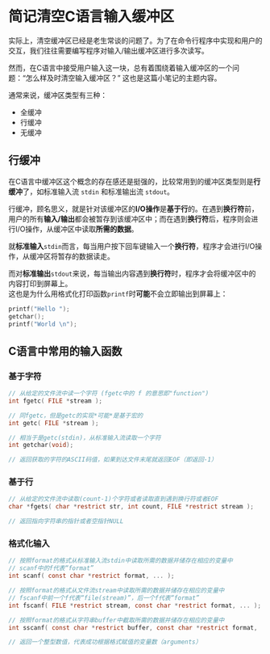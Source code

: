 # 简记清空C语言输入缓冲区

实际上，清空缓冲区已经是老生常谈的问题了。为了在命令行程序中实现和用户的交互，我们往往需要编写程序对输入/输出缓冲区进行多次读写。

然而，在C语言中接受用户输入这一块，总有着围绕着输入缓冲区的一个问题：“怎么样及时清空输入缓冲区？” 这也是这篇小笔记的主题内容。

通常来说，缓冲区类型有三种：

* 全缓冲
* 行缓冲
* 无缓冲

## 行缓冲

在C语言中缓冲区这个概念的存在感还是挺强的，比较常用到的缓冲区类型则是**行缓冲**了，如标准输入流 `stdin` 和标准输出流 `stdout`。  

行缓冲，顾名思义，就是针对该缓冲区的**I/O操作**是**基于行**的。在遇到**换行符**前，用户的所有**输入/输出**都会被暂存到该缓冲区中；而在遇到**换行符**后，程序则会进行I/O操作，从缓冲区中读取**所需的数据**。 

就**标准输入**`stdin`而言，每当用户按下回车键输入一个**换行符**，程序才会进行I/O操作，从缓冲区将暂存的数据读走。

而对**标准输出**`stdout`来说，每当输出内容遇到**换行符**时，程序才会将缓冲区中的内容打印到屏幕上。  
这也是为什么用格式化打印函数`printf`时**可能**不会立即输出到屏幕上：
```c
printf("Hello ");
getchar();
printf("World \n");
```

## C语言中常用的输入函数

### 基于字符

```c
// 从给定的文件流中读一个字符 (fgetc中的 f 的意思即"function")
int fgetc( FILE *stream ); 

// 同fgetc，但是getc的实现*可能*是基于宏的
int getc( FILE *stream ); 

// 相当于是getc(stdin)，从标准输入流读取一个字符
int getchar(void);

// 返回获取的字符的ASCII码值，如果到达文件末尾就返回EOF（即返回-1）
```

### 基于行

```c
// 从给定的文件流中读取(count-1)个字符或者读取直到遇到换行符或者EOF
char *fgets( char *restrict str, int count, FILE *restrict stream );

// 返回指向字符串的指针或者空指针NULL
```

### 格式化输入

```c
// 按照format的格式从标准输入流stdin中读取所需的数据并储存在相应的变量中
// scanf中的f代表“format”
int scanf( const char *restrict format, ... );

// 按照format的格式从文件流stream中读取所需的数据并储存在相应的变量中
// fscanf中前一个f代表“file(stream)”，后一个f代表“format”
int fscanf( FILE *restrict stream, const char *restrict format, ... );

// 按照format的格式从字符串buffer中截取所需的数据并储存在相应的变量中
int sscanf( const char *restrict buffer, const char *restrict format, ... );

// 返回一个整型数值，代表成功根据格式赋值的变量数（arguments）
```